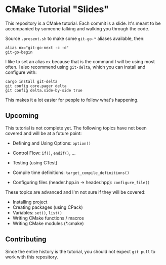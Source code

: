 CMake Tutorial "Slides"
=======================

This repository is a CMake tutorial. Each commit is a slide.
It's meant to be accompanied by someone talking and walking you through the
code.

Source `.present.sh` to make some `git-go-*` aliases available, then:

    alias nx="git-go-next -c -d"
    git-go-begin

I like to set an alias `nx` because that is the command I will be using most
often. I also recommend using `git-delta`, which you can install and configure
with:

    cargo install git-delta
    git config core.pager delta
    git config delta.side-by-side true

This makes it a lot easier for people to follow what's happening.

Upcoming
--------

This tutorial is not complete yet. The following topics have not been covered
and will be at a future point:

- Defining and Using Options: `option()`
- Control Flow: `if()`, `endif()`, ...

- Testing (using CTest)

- Compile time definitions: `target_compile_definitions()`
- Configuring files (header.hpp.in -> header.hpp): `configure_file()`

These topics are advanced and I'm not sure if they will be covered:

- Installing project
- Creating packages (using CPack)
- Variables: `set()`, `list()`
- Writing CMake functions / macros
- Writing CMake modules (*.cmake)

Contributing
------------

Since the entire history is the tutorial, you should not expect `git pull`
to work with this repository.

